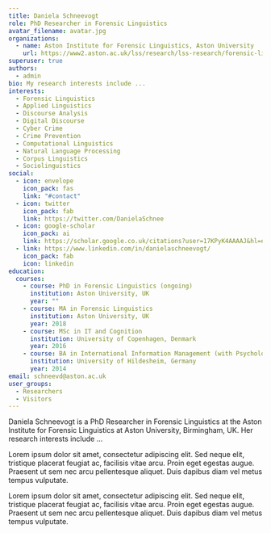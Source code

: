 ```yaml
---
title: Daniela Schneevogt
role: PhD Researcher in Forensic Linguistics
avatar_filename: avatar.jpg
organizations:
  - name: Aston Institute for Forensic Linguistics, Aston University
    url: https://www2.aston.ac.uk/lss/research/lss-research/forensic-linguistics
superuser: true
authors:
  - admin
bio: My research interests include ...
interests:
  - Forensic Linguistics
  - Applied Linguistics
  - Discourse Analysis
  - Digital Discourse
  - Cyber Crime
  - Crime Prevention
  - Computational Linguistics
  - Natural Language Processing
  - Corpus Linguistics
  - Sociolinguistics
social:
  - icon: envelope
    icon_pack: fas
    link: "#contact"
  - icon: twitter
    icon_pack: fab
    link: https://twitter.com/DanielaSchnee
  - icon: google-scholar
    icon_pack: ai
    link: https://scholar.google.co.uk/citations?user=17KPyK4AAAAJ&hl=en&oi=ao
  - link: https://www.linkedin.com/in/danielaschneevogt/
    icon_pack: fab
    icon: linkedin
education:
  courses:
    - course: PhD in Forensic Linguistics (ongoing)
      institution: Aston University, UK
      year: ""
    - course: MA in Forensic Linguistics
      institution: Aston University, UK
      year: 2018
    - course: MSc in IT and Cognition
      institution: University of Copenhagen, Denmark
      year: 2016
    - course: BA in International Information Management (with Psychology)
      institution: University of Hildesheim, Germany
      year: 2014
email: schneevd@aston.ac.uk
user_groups:
  - Researchers
  - Visitors
---
```

Daniela Schneevogt is a PhD Researcher in Forensic Linguistics at the Aston Institute for Forensic Linguistics at Aston University, Birmingham, UK. Her research interests include ... 

Lorem ipsum dolor sit amet, consectetur adipiscing elit. Sed neque elit, tristique placerat feugiat ac, facilisis vitae arcu. Proin eget egestas augue. Praesent ut sem nec arcu pellentesque aliquet. Duis dapibus diam vel metus tempus vulputate.

Lorem ipsum dolor sit amet, consectetur adipiscing elit. Sed neque elit, tristique placerat feugiat ac, facilisis vitae arcu. Proin eget egestas augue. Praesent ut sem nec arcu pellentesque aliquet. Duis dapibus diam vel metus tempus vulputate.